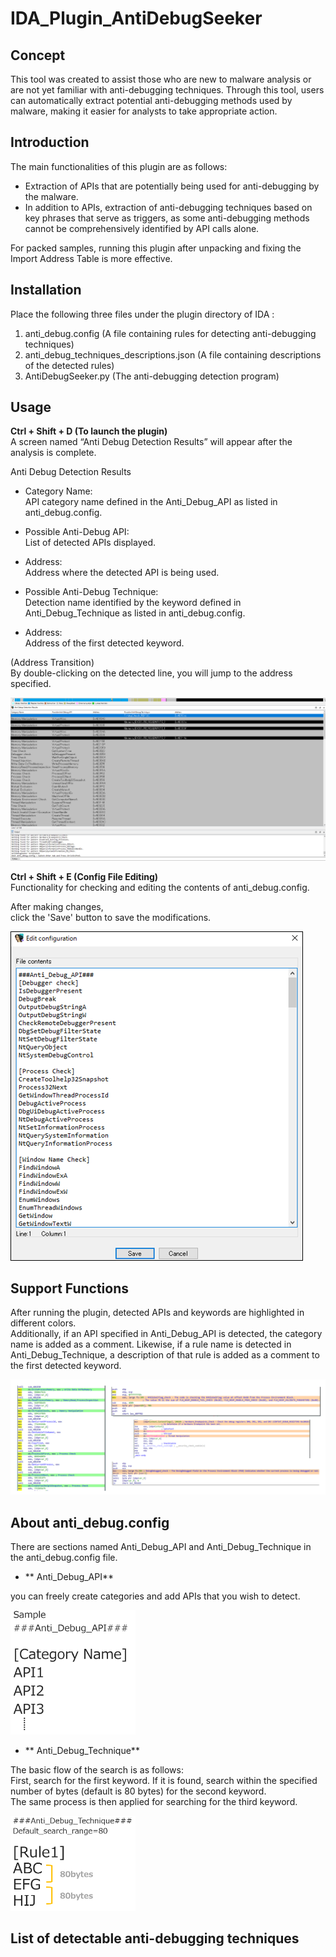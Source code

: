 # IDA_Plugin_AntiDebugSeeker

## Concept

This tool was created to assist those who are new to malware analysis or are not yet familiar with anti-debugging techniques. 
Through this tool, users can automatically extract potential anti-debugging methods used by malware, making it easier for analysts to take appropriate action.

## Introduction

The main functionalities of this plugin are as follows:

- Extraction of APIs that are potentially being used for anti-debugging by the malware.
- In addition to APIs, extraction of anti-debugging techniques based on key phrases that serve as triggers, as some anti-debugging methods cannot be comprehensively identified by API calls alone.

For packed samples, running this plugin after unpacking and fixing the Import Address Table is more effective.

## Installation

Place the following three files under the plugin directory of IDA :

1. anti_debug.config (A file containing rules for detecting anti-debugging techniques)  
2. anti_debug_techniques_descriptions.json (A file containing descriptions of the detected rules)  
3. AntiDebugSeeker.py (The anti-debugging detection program)  

## Usage

**Ctrl + Shift + D (To launch the plugin)**    
A screen named “Anti Debug Detection Results” will appear after the analysis is complete.

Anti Debug Detection Results

- Category Name:  
API category name defined in the Anti_Debug_API as listed in anti_debug.config.  

- Possible Anti-Debug API:  
List of detected APIs displayed.  

- Address:  
Address where the detected API is being used.  

- Possible Anti-Debug Technique:  
Detection name identified by the keyword defined in Anti_Debug_Technique as listed in anti_debug.config.  

- Address:  
Address of the first detected keyword.  

(Address Transition)  
By double-clicking on the detected line, you will jump to the address specified.  

![Anti-Debug-Detection-Results](picture/Anti-Debug-Detection-Results.png)

**Ctrl + Shift + E (Config File Editing)**  
Functionality for checking and editing the contents of anti_debug.config.  

After making changes,  
click the 'Save' button to save the modifications.  

![Edit-antidebug.config](picture/EditConfig.png)

## Support Functions

After running the plugin, detected APIs and keywords are highlighted in different colors.  
Additionally, if an API specified in Anti_Debug_API is detected, the category name is added as a comment. Likewise, if a rule name is detected in Anti_Debug_Technique, a description of that rule is added as a comment to the first detected keyword.

![AntiDebugAPI_Technique_Detect](picture/AntiDebugAPI_Technique_Detect.png)

## About anti_debug.config

There are sections named Anti_Debug_API and Anti_Debug_Technique in the anti_debug.config file.

- ** Anti_Debug_API**  

you can freely create categories and add APIs that you wish to detect.

<img src="picture/AntiDebugAPI_Section.png" alt="AntiDebugAPI_Section.png" width="200"/>

- ** Anti_Debug_Technique**  

The basic flow of the search is as follows:  
First, search for the first keyword. If it is found, search within the specified number of bytes (default is 80 bytes) for the second keyword.  
The same process is then applied for searching for the third keyword.  

<img src="picture/AntiDebugTechnique_Section.png" alt="AntiDebugTechnique_Section" width="200"/>

## List of detectable anti-debugging techniques


